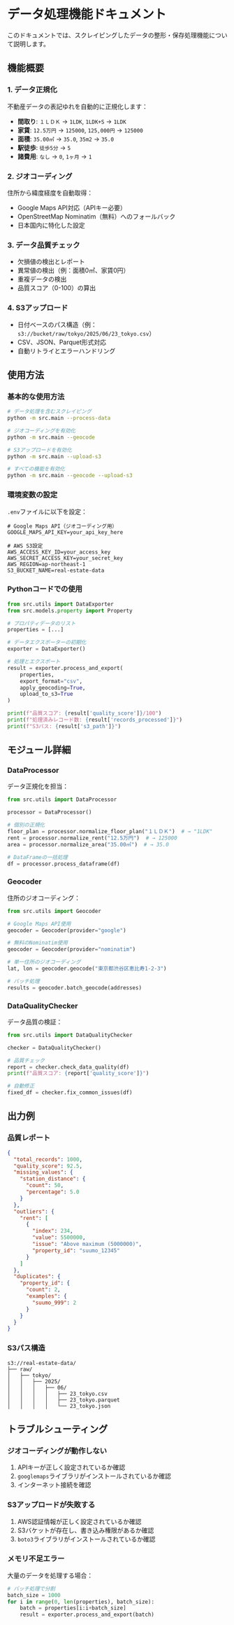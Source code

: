 # データ処理機能ドキュメント

このドキュメントでは、スクレイピングしたデータの整形・保存処理機能について説明します。

## 機能概要

### 1. データ正規化

不動産データの表記ゆれを自動的に正規化します：

- **間取り**: `１ＬＤＫ` → `1LDK`, `1LDK+S` → `1LDK`
- **家賃**: `12.5万円` → `125000`, `125,000円` → `125000`
- **面積**: `35.00㎡` → `35.0`, `35m2` → `35.0`
- **駅徒歩**: `徒歩5分` → `5`
- **諸費用**: `なし` → `0`, `1ヶ月` → `1`

### 2. ジオコーディング

住所から緯度経度を自動取得：

- Google Maps API対応（APIキー必要）
- OpenStreetMap Nominatim（無料）へのフォールバック
- 日本国内に特化した設定

### 3. データ品質チェック

- 欠損値の検出とレポート
- 異常値の検出（例：面積0㎡、家賃0円）
- 重複データの検出
- 品質スコア（0-100）の算出

### 4. S3アップロード

- 日付ベースのパス構造（例：`s3://bucket/raw/tokyo/2025/06/23_tokyo.csv`）
- CSV、JSON、Parquet形式対応
- 自動リトライとエラーハンドリング

## 使用方法

### 基本的な使用方法

```bash
# データ処理を含むスクレイピング
python -m src.main --process-data

# ジオコーディングを有効化
python -m src.main --geocode

# S3アップロードを有効化
python -m src.main --upload-s3

# すべての機能を有効化
python -m src.main --geocode --upload-s3
```

### 環境変数の設定

`.env`ファイルに以下を設定：

```env
# Google Maps API（ジオコーディング用）
GOOGLE_MAPS_API_KEY=your_api_key_here

# AWS S3設定
AWS_ACCESS_KEY_ID=your_access_key
AWS_SECRET_ACCESS_KEY=your_secret_key
AWS_REGION=ap-northeast-1
S3_BUCKET_NAME=real-estate-data
```

### Pythonコードでの使用

```python
from src.utils import DataExporter
from src.models.property import Property

# プロパティデータのリスト
properties = [...]

# データエクスポーターの初期化
exporter = DataExporter()

# 処理とエクスポート
result = exporter.process_and_export(
    properties,
    export_format="csv",
    apply_geocoding=True,
    upload_to_s3=True
)

print(f"品質スコア: {result['quality_score']}/100")
print(f"処理済みレコード数: {result['records_processed']}")
print(f"S3パス: {result['s3_path']}")
```

## モジュール詳細

### DataProcessor

データ正規化を担当：

```python
from src.utils import DataProcessor

processor = DataProcessor()

# 個別の正規化
floor_plan = processor.normalize_floor_plan("１ＬＤＫ")  # → "1LDK"
rent = processor.normalize_rent("12.5万円")  # → 125000
area = processor.normalize_area("35.00㎡")  # → 35.0

# DataFrameの一括処理
df = processor.process_dataframe(df)
```

### Geocoder

住所のジオコーディング：

```python
from src.utils import Geocoder

# Google Maps API使用
geocoder = Geocoder(provider="google")

# 無料のNominatim使用
geocoder = Geocoder(provider="nominatim")

# 単一住所のジオコーディング
lat, lon = geocoder.geocode("東京都渋谷区恵比寿1-2-3")

# バッチ処理
results = geocoder.batch_geocode(addresses)
```

### DataQualityChecker

データ品質の検証：

```python
from src.utils import DataQualityChecker

checker = DataQualityChecker()

# 品質チェック
report = checker.check_data_quality(df)
print(f"品質スコア: {report['quality_score']}")

# 自動修正
fixed_df = checker.fix_common_issues(df)
```

## 出力例

### 品質レポート

```json
{
  "total_records": 1000,
  "quality_score": 92.5,
  "missing_values": {
    "station_distance": {
      "count": 50,
      "percentage": 5.0
    }
  },
  "outliers": {
    "rent": [
      {
        "index": 234,
        "value": 5500000,
        "issue": "Above maximum (5000000)",
        "property_id": "suumo_12345"
      }
    ]
  },
  "duplicates": {
    "property_id": {
      "count": 2,
      "examples": {
        "suumo_999": 2
      }
    }
  }
}
```

### S3パス構造

```
s3://real-estate-data/
├── raw/
│   ├── tokyo/
│   │   ├── 2025/
│   │   │   ├── 06/
│   │   │   │   ├── 23_tokyo.csv
│   │   │   │   ├── 23_tokyo.parquet
│   │   │   │   └── 23_tokyo.json
```

## トラブルシューティング

### ジオコーディングが動作しない

1. APIキーが正しく設定されているか確認
2. `googlemaps`ライブラリがインストールされているか確認
3. インターネット接続を確認

### S3アップロードが失敗する

1. AWS認証情報が正しく設定されているか確認
2. S3バケットが存在し、書き込み権限があるか確認
3. `boto3`ライブラリがインストールされているか確認

### メモリ不足エラー

大量のデータを処理する場合：

```python
# バッチ処理で分割
batch_size = 1000
for i in range(0, len(properties), batch_size):
    batch = properties[i:i+batch_size]
    result = exporter.process_and_export(batch)
```